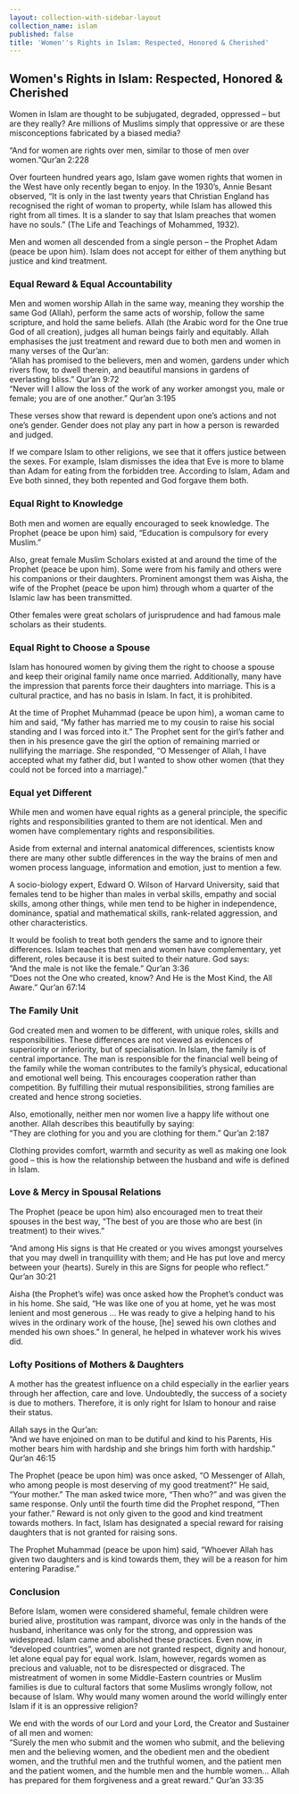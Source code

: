 ```yaml
---
layout: collection-with-sidebar-layout
collection_name: islam
published: false
title: 'Women''s Rights in Islam: Respected, Honored & Cherished'
---
```

## Women's Rights in Islam: Respected, Honored & Cherished
Women in Islam are thought to be subjugated, degraded, oppressed – but are they really? Are millions of Muslims simply that oppressive or are these misconceptions fabricated by a biased media?

“And for women are rights over men, similar to those of men over women.”Qur’an 2:228

Over fourteen hundred years ago, Islam gave women rights that women in the West have only recently began to enjoy. In the 1930’s, Annie Besant observed, “It is only in the last twenty years that Christian England has recognised the right of woman to property, while Islam has allowed this right from all times. It is a slander to say that Islam preaches that women have no souls.” (The Life and Teachings of Mohammed, 1932).

Men and women all descended from a single person – the Prophet Adam (peace be upon him). Islam does not accept for either of them anything but justice and kind treatment.

### Equal Reward & Equal Accountability
Men and women worship Allah in the same way, meaning they worship the same God (Allah), perform the same acts of worship, follow the same scripture, and hold the same beliefs. Allah (the Arabic word for the One true God of all creation), judges all human beings fairly and equitably. Allah emphasises the just treatment and reward due to both men and women in many verses of the Qur’an:  
“Allah has promised to the believers, men and women, gardens under which rivers flow, to dwell therein, and beautiful mansions in gardens of everlasting bliss.” Qur’an 9:72  
“Never will I allow the loss of the work of any worker amongst you, male or female; you are of one another.” Qur’an 3:195  

These verses show that reward is dependent upon one’s actions and not one’s gender. Gender does not play any part in how a person is rewarded and judged.

If we compare Islam to other religions, we see that it offers justice between the sexes. For example, Islam dismisses the idea that Eve is more to blame than Adam for eating from the forbidden tree. According to Islam, Adam and Eve both sinned, they both repented and God forgave them both.

### Equal Right to Knowledge
Both men and women are equally encouraged to seek knowledge. The Prophet (peace be upon him) said, “Education is compulsory for every Muslim.”

Also, great female Muslim Scholars existed at and around the time of the Prophet (peace be upon him). Some were from his family and others were his companions or their daughters. Prominent amongst them was Aisha, the wife of the Prophet (peace be upon him) through whom a quarter of the Islamic law has been transmitted.

Other females were great scholars of jurisprudence and had famous male scholars as their students.

### Equal Right to Choose a Spouse
Islam has honoured women by giving them the right to choose a spouse and keep their original family name once married. Additionally, many have the impression that parents force their daughters into marriage. This is a cultural practice, and has no basis in Islam. In fact, it is prohibited.

At the time of Prophet Muhammad (peace be upon him), a woman came to him and said, “My father has married me to my cousin to raise his social standing and I was forced into it.” The Prophet sent for the girl’s father and then in his presence gave the girl the option of remaining married or nullifying the marriage. She responded, “O Messenger of Allah, I have accepted what my father did, but I wanted to show other women (that they could not be forced into a marriage).”

### Equal yet Different
While men and women have equal rights as a general principle, the specific rights and responsibilities granted to them are not identical. Men and women have complementary rights and responsibilities.

Aside from external and internal anatomical differences, scientists know there are many other subtle differences in the way the brains of men and women process language, information and emotion, just to mention a few.

A socio-biology expert, Edward O. Wilson of Harvard University, said that females tend to be higher than males in verbal skills, empathy and social skills, among other things, while men tend to be higher in independence, dominance, spatial and mathematical skills, rank-related aggression, and other characteristics.

It would be foolish to treat both genders the same and to ignore their differences. Islam teaches that men and women have complementary, yet different, roles because it is best suited to their nature. God says:  
“And the male is not like the female.” Qur’an 3:36  
“Does not the One who created, know? And He is the Most Kind, the All Aware.” Qur’an 67:14

### The Family Unit
God created men and women to be different, with unique roles, skills and responsibilities. These differences are not viewed as evidences of superiority or inferiority, but of specialisation. In Islam, the family is of central importance. The man is responsible for the financial well being of the family while the woman contributes to the family’s physical, educational and emotional well being. This encourages cooperation rather than competition. By fulfilling their mutual responsibilities, strong families are created and hence strong societies.

Also, emotionally, neither men nor women live a happy life without one another. Allah describes this beautifully by saying:  
“They are clothing for you and you are clothing for them.” Qur’an 2:187  

Clothing provides comfort, warmth and security as well as making one look good – this is how the relationship between the husband and wife is defined in Islam.

### Love & Mercy in Spousal Relations
The Prophet (peace be upon him) also encouraged men to treat their spouses in the best way, “The best of you are those who are best (in treatment) to their wives.”

“And among His signs is that He created or you wives amongst yourselves that you may dwell in tranquillity with them; and He has put love and mercy between your (hearts). Surely in this are Signs for people who reflect.” Qur’an 30:21

Aisha (the Prophet’s wife) was once asked how the Prophet’s conduct was in his home. She said, “He was like one of you at home, yet he was most lenient and most generous … He was ready to give a helping hand to his wives in the ordinary work of the house, [he] sewed his own clothes and mended his own shoes.” In general, he helped in whatever work his wives did.

### Lofty Positions of Mothers & Daughters
A mother has the greatest influence on a child especially in the earlier years through her affection, care and love. Undoubtedly, the success of a society is due to mothers. Therefore, it is only right for Islam to honour and raise their status.

Allah says in the Qur’an:  
“And we have enjoined on man to be dutiful and kind to his Parents, His mother bears him with hardship and she brings him forth with hardship.” Qur’an 46:15

The Prophet (peace be upon him) was once asked, “O Messenger of Allah, who among people is most deserving of my good treatment?” He said, “Your mother.” The man asked twice more, “Then who?” and was given the same response. Only until the fourth time did the Prophet respond, “Then your father.” Reward is not only given to the good and kind treatment towards mothers. In fact, Islam has designated a special reward for raising daughters that is not granted for raising sons.

The Prophet Muhammad (peace be upon him) said, “Whoever Allah has given two daughters and is kind towards them, they will be a reason for him entering Paradise.”

### Conclusion
Before Islam, women were considered shameful, female children were buried alive, prostitution was rampant, divorce was only in the hands of the husband, inheritance was only for the strong, and oppression was widespread. Islam came and abolished these practices. Even now, in “developed countries”, women are not granted respect, dignity and honour, let alone equal pay for equal work. Islam, however, regards women as precious and valuable, not to be disrespected or disgraced. The mistreatment of women in some Middle-Eastern countries or Muslim families is due to cultural factors that some Muslims wrongly follow, not because of Islam. Why would many women around the world willingly enter Islam if it is an oppressive religion?

We end with the words of our Lord and your Lord, the Creator and Sustainer of all men and women:  
“Surely the men who submit and the women who submit, and the believing men and the believing women, and the obedient men and the obedient women, and the truthful men and the truthful women, and the patient men and the patient women, and the humble men and the humble women… Allah has prepared for them forgiveness and a great reward.” Qur’an 33:35